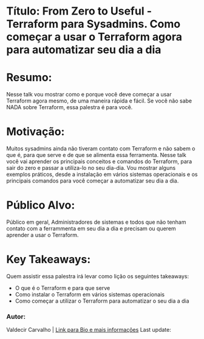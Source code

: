 # Título: From Zero to Useful - Terraform para Sysadmins. Como começar a usar o Terraform agora para automatizar seu dia a dia

# Resumo:

Nesse talk vou mostrar como e porque você deve começar a usar Terraform agora mesmo, de uma maneira rápida e fácil. Se você não sabe NADA sobre Terraform, essa palestra é para você.

# Motivação:

Muitos sysadmins ainda não tiveram contato com Terraform e não sabem o que é, para que serve e de que se alimenta essa ferramenta. Nesse talk você vai aprender os principais conceitos e comandos do Terraform, para sair do zero e passar a utiliza-lo no seu dia-dia. Vou mostrar alguns exemplos práticos, desde a instalação em vários sistemas operacionais e os principais comandos para você começar a automatizar seu dia a dia.

# Público Alvo:

Público em geral, Administradores de sistemas e todos que não tenham contato com a ferrammenta em seu dia a dia e precisam ou querem aprender a usar o Terraform.

# Key Takeaways:

Quem assistir essa palestra irá levar como lição os seguintes takeaways:

+ O que é o Terraform e para que serve
+ Como instalar o Terraform em vários sistemas operacionais
+ Como começar a utilizar o Terraform para automatizar o seu dia a dia

### Autor:

Valdecir Carvalho | [Link para Bio e mais informações](https://github.com/valdecircarvalho/callforpapers/blob/master/bio.md)
Last update: 

